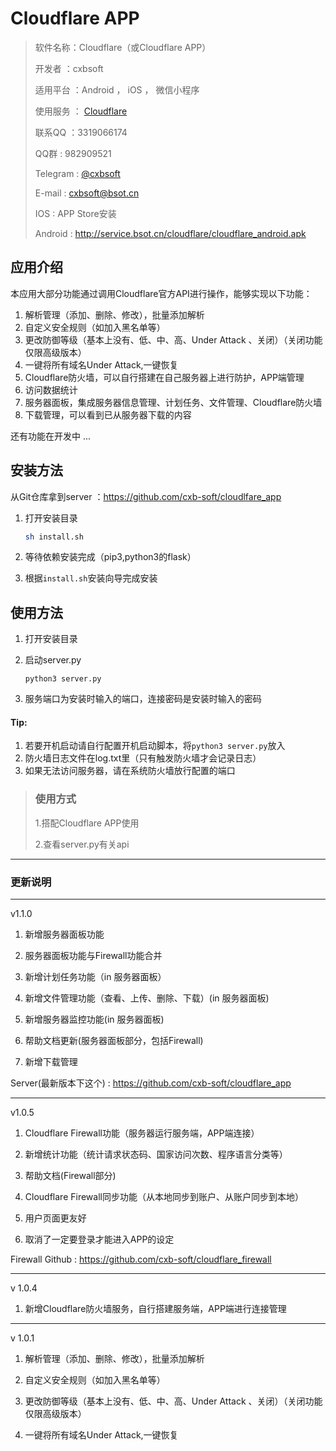 # Cloudflare APP

> 软件名称：Cloudflare（或Cloudflare APP）
>
> 开发者 ：cxbsoft
>
> 适用平台 ：Android ， iOS ， 微信小程序
>
> 使用服务 ： [Cloudflare](https://cloudflare.com)
>
> 联系QQ ：3319066174
>
> QQ群 : 982909521
>
> Telegram : [@cxbsoft](https://t.me/cxbsoft)
>
> E-mail : cxbsoft@bsot.cn
>
> IOS : APP Store安装
>
> Android : http://service.bsot.cn/cloudflare/cloudflare_android.apk

## 应用介绍

本应用大部分功能通过调用Cloudflare官方API进行操作，能够实现以下功能：

1. 解析管理（添加、删除、修改），批量添加解析
2. 自定义安全规则（如加入黑名单等）
3. 更改防御等级（基本上没有、低、中、高、Under Attack 、关闭）（关闭功能仅限高级版本）
4. 一键将所有域名Under Attack,一键恢复
5. Cloudflare防火墙，可以自行搭建在自己服务器上进行防护，APP端管理
6. 访问数据统计
7. 服务器面板，集成服务器信息管理、计划任务、文件管理、Cloudflare防火墙
8. 下载管理，可以看到已从服务器下载的内容

还有功能在开发中 ...

## 安装方法

从Git仓库拿到server ：https://github.com/cxb-soft/cloudlfare_app

1. 打开安装目录

   ```bash
   sh install.sh
   ```

2. 等待依赖安装完成（pip3,python3的flask）

3. 根据```install.sh```安装向导完成安装

## 使用方法

1. 打开安装目录

2. 启动server.py

   ```shell
   python3 server.py
   ```

3. 服务端口为安装时输入的端口，连接密码是安装时输入的密码

#### Tip:

1. 若要开机启动请自行配置开机启动脚本，将```python3 server.py```放入
2. 防火墙日志文件在log.txt里（只有触发防火墙才会记录日志）
3. 如果无法访问服务器，请在系统防火墙放行配置的端口

> ### 使用方式
>
> 1.搭配Cloudflare APP使用
>
> 2.查看server.py有关api



---

### 更新说明

---

v1.1.0

1. 新增服务器面板功能

2. 服务器面板功能与Firewall功能合并

3. 新增计划任务功能（in 服务器面板）

4. 新增文件管理功能（查看、上传、删除、下载）(in 服务器面板)

5. 新增服务器监控功能(in 服务器面板)

6. 帮助文档更新(服务器面板部分，包括Firewall)

7. 新增下载管理

Server(最新版本下这个) : https://github.com/cxb-soft/cloudflare_app


---

v1.0.5

1. Cloudflare Firewall功能（服务器运行服务端，APP端连接）

2. 新增统计功能（统计请求状态码、国家访问次数、程序语言分类等）

3. 帮助文档(Firewall部分)

4. Cloudflare Firewall同步功能（从本地同步到账户、从账户同步到本地）

5. 用户页面更友好

6. 取消了一定要登录才能进入APP的设定

Firewall Github : https://github.com/cxb-soft/cloudflare_firewall

---

v 1.0.4

1. 新增Cloudflare防火墙服务，自行搭建服务端，APP端进行连接管理

---

v 1.0.1

1. 解析管理（添加、删除、修改），批量添加解析

2. 自定义安全规则（如加入黑名单等）

3. 更改防御等级（基本上没有、低、中、高、Under Attack 、关闭）（关闭功能仅限高级版本）

4. 一键将所有域名Under Attack,一键恢复